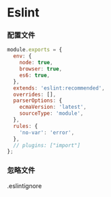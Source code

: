# Eslint

### 配置文件
```js
module.exports = {
  env: {
    node: true,
    browser: true,
    es6: true,
  },
  extends: 'eslint:recommended',
  overrides: [],
  parserOptions: {
    ecmaVersion: 'latest',
    sourceType: 'module',
  },
  rules: {
    'no-var': 'error',
  },
  // plugins: ["import"]
};

```

### 忽略文件
.eslintignore